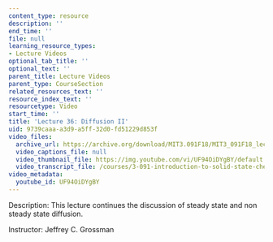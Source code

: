 ```yaml
---
content_type: resource
description: ''
end_time: ''
file: null
learning_resource_types:
- Lecture Videos
optional_tab_title: ''
optional_text: ''
parent_title: Lecture Videos
parent_type: CourseSection
related_resources_text: ''
resource_index_text: ''
resourcetype: Video
start_time: ''
title: 'Lecture 36: Diffusion II'
uid: 9739caaa-a3d9-a5ff-32d0-fd51229d853f
video_files:
  archive_url: https://archive.org/download/MIT3.091F18/MIT3_091F18_lec36_300k.mp4
  video_captions_file: null
  video_thumbnail_file: https://img.youtube.com/vi/UF94OiDYgBY/default.jpg
  video_transcript_file: /courses/3-091-introduction-to-solid-state-chemistry-fall-2018/3a91d7eb6ec8dfbe4eee026f1526f149_UF94OiDYgBY.pdf
video_metadata:
  youtube_id: UF94OiDYgBY
---
```


Description: This lecture continues the discussion of steady state and non steady state diffusion.

Instructor: Jeffrey C. Grossman



